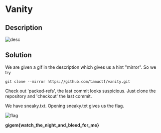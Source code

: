 # Vanity

## Description

![desc](https://raw.githubusercontent.com/Team-Shakti/CTF-Write-ups/master/docs/forensics/TAMUCTF22/Vanity/desc.png)

## Solution

We are given a gif in the description which gives us a hint "mirror". So we try

```
git clone --mirror https://github.com/tamuctf/vanity.git
```

Check out 'packed-refs', the last commit looks suspicious. Just clone the repository and 'checkout' the last commit. 

We have sneaky.txt. Opening sneaky.txt gives us the flag.

![flag](https://raw.githubusercontent.com/Team-Shakti/CTF-Write-ups/master/docs/forensics/TAMUCTF22/Vanity/flag.png)

**gigem{watch_the_night_and_bleed_for_me}**

